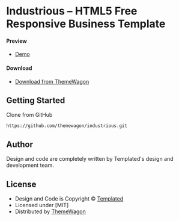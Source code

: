 # Industrious – HTML5 Free Responsive Business Template 

#### Preview

 - [Demo](https://themewagon.github.io/industrious/)

#### Download
 - [Download from ThemeWagon](https://themewagon.com/themes/free-responsive-business-template-industrious/)
 
 
## Getting Started

Clone from GitHub 
```
https://github.com/themewagon/industrious.git
```

## Author

Design and code are completely written by Templated's design and development team.  


## License

 - Design and Code is Copyright &copy; [Templated](https://templated.live/)
 - Licensed under [MIT]
 - Distributed by [ThemeWagon](https://themewagon.com)

